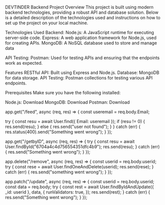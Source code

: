 DEVTINDER
Backend Project
Overview
This project is built using modern backend technologies, providing a robust API and database solution.
Below is a detailed description of the technologies used and instructions on how to set up the project on your local machine.

Technologies Used
Backend:
Node.js: A JavaScript runtime for executing server-side code.
Express: A web application framework for Node.js, used for creating APIs.
MongoDB: A NoSQL database used to store and manage data

API Testing:
Postman: Used for testing APIs and ensuring that the endpoints work as expected.

Features
RESTful API: Built using Express and Node.js.
Database: MongoDB for data storage.
API Testing: Postman collections for testing various API endpoints.

Prerequisites
Make sure you have the following installed:

Node.js: Download
MongoDB: Download
Postman: Download

app.get("/feed", async (req, res) => {
const useremail = req.body.Email;

try {
const resu = await User.find({ Email: useremail });
if (resu != 0) {
res.send(resu);
} else {
res.send("user not found");
}
} catch (err) {
res.status(400).send("Something went wrong");
}
});

app.get("/getbyID", async (req, res) => {
try {
const resu = await User.findById("6704a4c4d756554351dfc4b9");
res.send(resu);
} catch (err) {
res.send("Something went wrong");
}
});

app.delete("/remove", async (req, res) => {
const userid = req.body.userid;
try {
const rese = await User.findOneAndDelete(userid);
res.send(rese);
} catch (err) {
res.send("something went wrong");
}
});

app.patch("/update", async (req, res) => {
const userid = req.body.userid;
const data = req.body;
try {
const rest = await User.findByIdAndUpdate({ \_id: userid }, data, {
runValidators: true,
});
res.send(rest);
} catch (err) {
res.send("Something went wrong");
}
});

